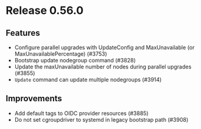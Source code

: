 # Release 0.56.0

## Features
- Configure parallel upgrades with UpdateConfig and MaxUnavailable (or MaxUnavailablePercentage) (#3753)
- Bootstrap update nodegroup command (#3828)
- Update the maxUnavailable number of nodes during parallel upgrades (#3855)
- `Update` command can update multiple nodegroups (#3914)

## Improvements

- Add default tags to OIDC provider resources (#3885)
- Do not set cgroupdriver to systemd in legacy bootstrap path (#3908)

